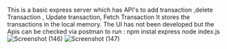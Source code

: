 This is a basic express server which has API's to add transaction ,delete Transaction , Update transaction, Fetch Transaction
It stores the transactions in the local memory.
The UI has not been developed but the Apis can be checked via postman
to run :
npm instal express
node index.js
![Screenshot (146)](https://github.com/user-attachments/assets/09d600bf-1b2f-4c03-95f9-fada59b9c104)
![Screenshot (147)](https://github.com/user-attachments/assets/188b5c75-dc94-4088-85fe-c8f026f30b7f)
